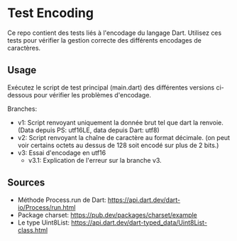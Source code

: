 # Test Encoding

Ce repo contient des tests liés à l'encodage du langage Dart. Utilisez ces tests pour vérifier la gestion correcte des différents encodages de caractères.

## Usage

Exécutez le script de test principal (main.dart) des différentes versions ci-dessous pour vérifier les problèmes d'encodage.

Branches:
- v1: Script renvoyant uniquement la donnée brut tel que dart la renvoie. (Data depuis PS: utf16LE, data depuis Dart: utf8)
- v2: Script renvoyant la chaîne de caractère au format décimale. (on peut voir certains octets au dessus de 128 soit encodé sur plus de 2 bits.)
- v3: Essai d'encodage en utf16
  - v3.1: Explication de l'erreur sur la branche v3.

## Sources

- Méthode Process.run de Dart: https://api.dart.dev/dart-io/Process/run.html
- Package charset: https://pub.dev/packages/charset/example
- Le type Uint8List: https://api.dart.dev/dart-typed_data/Uint8List-class.html